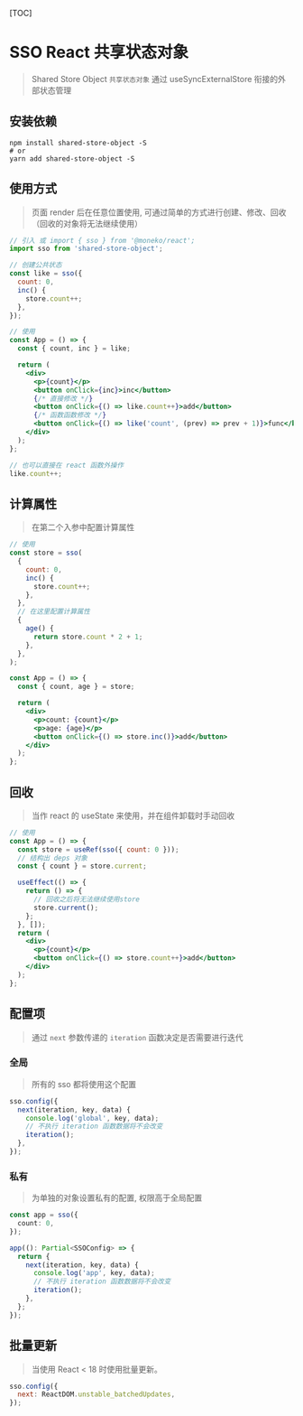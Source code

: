 [TOC]

# SSO React 共享状态对象

> Shared Store Object `共享状态对象`
> 通过 useSyncExternalStore 衔接的外部状态管理

## 安装依赖

```shell
npm install shared-store-object -S
# or
yarn add shared-store-object -S
```

## 使用方式

> 页面 render 后在任意位置使用, 可通过简单的方式进行创建、修改、回收（回收的对象将无法继续使用）

```jsx
// 引入 或 import { sso } from '@moneko/react';
import sso from 'shared-store-object';

// 创建公共状态
const like = sso({
  count: 0,
  inc() {
    store.count++;
  },
});

// 使用
const App = () => {
  const { count, inc } = like;

  return (
    <div>
      <p>{count}</p>
      <button onClick={inc}>inc</button>
      {/* 直接修改 */}
      <button onClick={() => like.count++}>add</button>
      {/* 函数函数修改 */}
      <button onClick={() => like('count', (prev) => prev + 1)}>func</button>
    </div>
  );
};

// 也可以直接在 react 函数外操作
like.count++;
```

## 计算属性

> 在第二个入参中配置计算属性

```jsx
// 使用
const store = sso(
  {
    count: 0,
    inc() {
      store.count++;
    },
  },
  // 在这里配置计算属性
  {
    age() {
      return store.count * 2 + 1;
    },
  },
);

const App = () => {
  const { count, age } = store;

  return (
    <div>
      <p>count: {count}</p>
      <p>age: {age}</p>
      <button onClick={() => store.inc()}>add</button>
    </div>
  );
};
```

## 回收

> 当作 react 的 useState 来使用，并在组件卸载时手动回收

```jsx
// 使用
const App = () => {
  const store = useRef(sso({ count: 0 }));
  // 结构出 deps 对象
  const { count } = store.current;

  useEffect(() => {
    return () => {
      // 回收之后将无法继续使用store
      store.current();
    };
  }, []);
  return (
    <div>
      <p>{count}</p>
      <button onClick={() => store.count++}>add</button>
    </div>
  );
};
```

## 配置项

> 通过 `next` 参数传递的 `iteration` 函数决定是否需要进行迭代

### 全局

> 所有的 sso 都将使用这个配置

```javascript
sso.config({
  next(iteration, key, data) {
    console.log('global', key, data);
    // 不执行 iteration 函数数据将不会改变
    iteration();
  },
});
```

### 私有

> 为单独的对象设置私有的配置, 权限高于全局配置

```typescript
const app = sso({
  count: 0,
});

app((): Partial<SSOConfig> => {
  return {
    next(iteration, key, data) {
      console.log('app', key, data);
      // 不执行 iteration 函数数据将不会改变
      iteration();
    },
  };
});
```

## 批量更新

> 当使用 React < 18 时使用批量更新。

```javascript
sso.config({
  next: ReactDOM.unstable_batchedUpdates,
});
```
